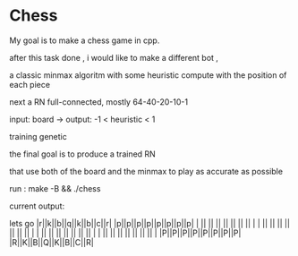 # Chess

My goal is to make a chess game in cpp.

after this task done , i would like to make a different bot ,

a classic minmax algoritm with some heuristic compute
with the position of each piece

next a RN full-connected,
mostly 64-40-20-10-1

input: board -> output: -1 < heuristic < 1

training genetic


the final goal is to produce a trained RN

that use both of the board and the minmax to play as accurate
as possible


run :  make -B && ./chess

current output:

lets go
|r||k||b||q||k||b||c||r|
|p||p||p||p||p||p||p||p|
| || || || || || || || |
| || || || || || || || |
| || || || || || || || |
| || || || || || || || |
|P||P||P||P||P||P||P||P|
|R||K||B||Q||K||B||C||R|
